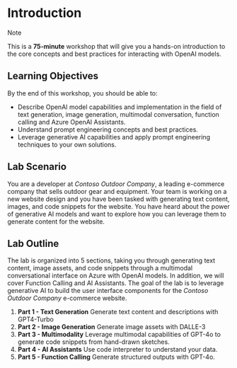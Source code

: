# Introduction

> [!NOTE]
>This is a **75-minute** workshop that will give you a hands-on introduction to the core concepts and best practices for interacting with OpenAI models.

## Learning Objectives

By the end of this workshop, you should be able to:

 - Describe OpenAI model capabilities and implementation in the field of text generation, image generation, multimodal conversation, function calling and Azure OpenAI Assistants.
 - Understand prompt engineering concepts and best practices.
 - Leverage generative AI capabilities and apply prompt engineering techniques to your own solutions.

## Lab Scenario

You are a developer at *Contoso Outdoor Company*, a leading e-commerce company that sells outdoor gear and equipment. Your team is working on a new website design and you have been tasked with generating text content, images, and code snippets for the website. You have heard about the power of generative AI models and want to explore how you can leverage them to generate content for the website.

## Lab Outline

The lab is organized into 5 sections, taking you through generating text content, image assets, and code snippets through a multimodal conversational interface on Azure with OpenAI models. In addition, we will cover Function Calling and AI Assistants. The goal of the lab is to leverage generative AI to build the user interface components for the *Contoso Outdoor Company* e-commerce website.

1. **Part 1 - Text Generation** Generate text content and descriptions with GPT4-Turbo
2. **Part 2 - Image Generation** Generate image assets with DALLE-3
3. **Part 3 - Multimodality** Leverage multimodal capabilities of GPT-4o to generate code snippets from hand-drawn sketches.
4. **Part 4 - AI Assistants** Use code interpreter to understand your data.
5. **Part 5 - Function Calling** Generate structured outputs with GPT-4o.